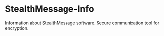 # StealthMessage-Info
Information about StealthMessage software. Secure communication tool for encryption.
